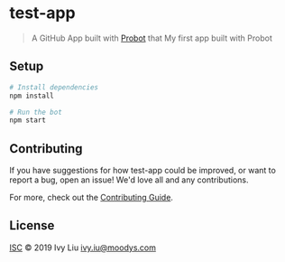 # test-app

> A GitHub App built with [Probot](https://github.com/probot/probot) that My first app built with Probot 

## Setup

```sh
# Install dependencies
npm install

# Run the bot
npm start
```

## Contributing

If you have suggestions for how test-app could be improved, or want to report a bug, open an issue! We'd love all and any contributions.

For more, check out the [Contributing Guide](CONTRIBUTING.md).

## License

[ISC](LICENSE) © 2019 Ivy Liu <ivy.iu@moodys.com>
